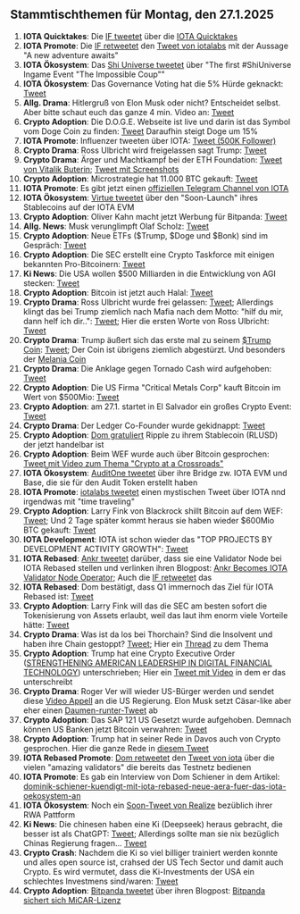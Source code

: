 ## Stammtischthemen für Montag, den 27.1.2025

1. **IOTA Quicktakes**: Die [IF tweetet](https://x.com/iota/status/1881643072733257850) über die [IOTA Quicktakes](https://x.com/iota/status/1881643072733257850)
2. **IOTA Promote**: Die [IF retweetet](https://x.com/iota/status/1881612804702228571) den [Tweet von iotalabs](https://x.com/iotalabs_/status/1881356039561322984) mit der Aussage "A new adventure awaits"
3. **IOTA Ökosystem**: Das [Shi Universe tweetet](https://x.com/Shiuniverse/status/1881615487408193573) über "The first #ShiUniverse Ingame Event "The Impossible Coup""
4. **IOTA Ökosystem**: Das Governance Voting hat die 5% Hürde geknackt: [Tweet](https://x.com/Dr_Electron/status/1881507297337417955)
5. **Allg. Drama**: Hitlergruß von Elon Musk oder nicht? Entscheidet selbst. Aber bitte schaut euch das ganze 4 min. Video an: [Tweet](https://x.com/cb_doge/status/1881432866376368511)
6. **Crypto Adoption**: Die D.O.G.E. Webseite ist live und darin ist das Symbol vom Doge Coin zu finden: [Tweet](https://x.com/FurkanCCTV/status/1881665986392387981) Daraufhin steigt Doge um 15%
7. **IOTA Promote**: Influenzer tweeten über IOTA: [Tweet (500K Follower)](https://x.com/AltCryptoGems/status/1881664728751321190)
8. **Crypto Drama**: Ross Ulbricht wird freigelassen sagt Trump: [Tweet](https://x.com/MLiamMcCollum/status/1881534687174410282)
9. **Crypto Drama**: Ärger und Machtkampf bei der ETH Foundation: [Tweet von Vitalik Buterin](https://x.com/VitalikButerin/status/1881680518934384676); [Tweet mit Screenshots](https://x.com/bitcoinfool/status/1881727869795393901)
10. **Crypto Adoption**: Microstrategie hat 11.000 BTC gekauft: [Tweet](https://x.com/saylor/status/1881688755096174607)
11. **IOTA Promote**: Es gibt jetzt einen [offiziellen Telegram Channel von IOTA](https://t.co/tMfeIt9BYg)
12. **IOTA Ökosystem**: [Virtue tweetet](https://x.com/Virtue_Money/status/1881707371623223324) über den "Soon-Launch" ihres Stablecoins auf der IOTA EVM
13. **Crypto Adoption**: Oliver Kahn macht jetzt Werbung für Bitpanda: [Tweet](https://x.com/OliverKahn/status/1881679452721094811)
14. **Allg. News**: Musk verunglimpft Olaf Scholz: [Tweet](https://x.com/elonmusk/status/1881707490762731984)
15. **Crypto Adoption**: Neue ETFs ($Trump, $Doge und $Bonk) sind im Gespräch: [Tweet](https://x.com/Cointelegraph/status/1881715639540445384)
16. **Crypto Adoption**: Die SEC erstellt eine Crypto Taskforce mit einigen bekannten Pro-Bitcoinern: [Tweet](https://x.com/FurkanCCTV/status/1881761678880338300)
17. **Ki News**: Die USA wollen $500 Milliarden in die Entwicklung von AGI stecken: [Tweet](https://x.com/ai_for_success/status/1881887921156005947)
18. **Crypto Adoption**: Bitcoin ist jetzt auch Halal: [Tweet](https://x.com/IvanOnTech/status/1882063745796780471)
19. **Crypto Drama**: Ross Ulbricht wurde frei gelassen: [Tweet](https://x.com/BitcoinMagazine/status/1881925811617546586); Allerdings klingt das bei Trump ziemlich nach Mafia nach dem Motto: "hilf du mir, dann helf ich dir..": [Tweet](https://x.com/TrumpDailyPosts/status/1881856567684817230); Hier die ersten Worte von Ross Ulbricht: [Tweet](https://x.com/BitcoinMagazine/status/1882613961448997085)
20. **Crypto Drama**: Trump äußert sich das erste mal zu seinem [$Trump Coin](https://coinmarketcap.com/de/currencies/official-trump/): [Tweet](https://x.com/AltcoinDailyio/status/1881843981417595040); Der Coin ist übrigens ziemlich abgestürzt. Und besonders der [Melania Coin](https://coinmarketcap.com/de/currencies/melania-meme/)
21. **Crypto Drama**: Die Anklage gegen Tornado Cash wird aufgehoben: [Tweet](https://x.com/Ashcryptoreal/status/1882008446285103482)
22. **Crypto Adoption**: Die US Firma "Critical Metals Corp" kauft Bitcoin im Wert von $500Mio: [Tweet](https://x.com/Saylorsatsire/status/1881790844271026418)
23. **Crypto Adoption**: am 27.1. startet in El Salvador ein großes Crypto Event: [Tweet](https://x.com/bitcoinlfgo/status/1881716469559410833)
24. **Crypto Drama**: Der Ledger Co-Founder wurde gekidnappt: [Tweet](https://x.com/0xLouisT/status/1882711063306666287)
25. **Crypto Adoption**: [Dom gratuliert](https://x.com/DomSchiener/status/1869049725997265285) Ripple zu ihrem Stablecoin (RLUSD) der jetzt handelbar ist
26. **Crypto Adoption**: Beim WEF wurde auch über Bitcoin gesprochen: [Tweet mit Video zum Thema "Crypto at a Crossroads"](https://x.com/wef/status/1881672639842005307)
27. **IOTA Ökosystem**: [AuditOne tweetet](https://x.com/AuditOne_DAO/status/1882080971367018679) über ihre Bridge zw. IOTA EVM und Base, die sie für den Audit Token erstellt haben
28. **IOTA Promote**: [iotalabs tweetet](https://x.com/iotalabs_/status/1882080794459382113) einen mystischen Tweet über IOTA nnd irgendwas mit "time traveling"
29. **Crypto Adoption**: Larry Fink von Blackrock shillt Bitcoin auf dem WEF: [Tweet](https://x.com/WatcherGuru/status/1882100507180953764); Und 2 Tage später kommt heraus sie haben wieder $600Mio BTC gekauft: [Tweet](https://x.com/Ashcryptoreal/status/1882129529638117511)
30. **IOTA Development**: IOTA ist schon wieder das "TOP PROJECTS BY DEVELOPMENT ACTIVITY GROWTH": [Tweet](https://x.com/chain_broker/status/1882100914535682391)
31. **IOTA Rebased**: [Ankr tweetet](https://x.com/ankr/status/1882119936157655048) darüber, dass sie eine Validator Node bei IOTA Rebased stellen und verlinken ihren Blogpost: [Ankr Becomes IOTA Validator Node Operator](https://www.ankr.com/blog/ankr-becomes-iota-validator-node-operator/); Auch die [IF retweetet](https://x.com/iota/status/1882139410642174188) das
32. **IOTA Rebased**: Dom bestätigt, dass Q1 immernoch das Ziel für IOTA Rebased ist: [Tweet](https://x.com/DomSchiener/status/1882092412828635602)
33. **Crypto Adoption**: Larry Fink will das die SEC am besten sofort die Tokenisierung von Assets erlaubt, weil das laut ihm enorm viele Vorteile hätte: [Tweet](https://x.com/BTC_Archive/status/1882427030060552650)
34. **Crypto Drama**: Was ist da los bei Thorchain? Sind die Insolvent und haben ihre Chain gestoppt? [Tweet](https://x.com/hosseeb/status/1882628227920965748); Hier ein [Thread](https://x.com/1984_is_today/status/1882616341926162653) zu dem Thema
35. **Crypto Adoption**: Trump hat eine Crypto Executive Order ([STRENGTHENING AMERICAN LEADERSHIP IN DIGITAL FINANCIAL TECHNOLOGY](https://www.whitehouse.gov/presidential-actions/2025/01/strengthening-american-leadership-in-digital-financial-technology/)) unterschrieben; Hier ein [Tweet mit Video](https://x.com/MMCrypto/status/1882539376137404493?t=LKKAXO3ug7owLhchpBb3MQ&s=19) in dem er das unterschreibt
36. **Crypto Drama**: Roger Ver will wieder US-Bürger werden und sendet diese [Video Appell](https://x.com/AltcoinDailyio/status/1883571994228031706) an die US Regierung. Elon Musk setzt Cäsar-like aber eher einen [Daumen-runter-Tweet](https://x.com/elonmusk/status/1883408063694254415) ab
37. **Crypto Adoption**: Das SAP 121 US Gesetzt wurde aufgehoben. Demnach können US Banken jetzt Bitcoin verwahren: [Tweet](https://x.com/saylor/status/1882565582870270241)
38. **Crypto Adoption**: Trump hat in seiner Rede in Davos auch von Crypto gesprochen. Hier die ganze Rede in [diesem Tweet](https://x.com/BGatesIsaPyscho/status/1882504368097988706)
39. **IOTA Rebased Promote**: [Dom retweetet](https://x.com/DomSchiener/status/1882798167479218328) den [Tweet von iota](https://x.com/iota/status/1882790465705046384) über die vielen "amazing validators" die bereits das Testnetz bedienen
40. **IOTA Promote**: Es gab ein Interview von Dom Schiener in dem Artikel: [dominik-schiener-kuendigt-mit-iota-rebased-neue-aera-fuer-das-iota-oekosystem-an](https://kryptorevolution.de/dominik-schiener-kuendigt-mit-iota-rebased-neue-aera-fuer-das-iota-oekosystem-an/?feed_id=2167&_unique_id=67964856b9816)
41. **IOTA Ökosystem**: Noch ein [Soon-Tweet von Realize](https://x.com/realizefinance/status/1882732056318472325) bezüblich ihrer RWA Pattform
42. **Ki News**: Die chinesen haben eine Ki (Deepseek) heraus gebracht, die besser ist als ChatGPT: [Tweet](https://x.com/CodeByPoonam/status/1883175938613207134); Allerdings sollte man sie nix bezüglich Chinas Regierung fragen... [Tweet](https://x.com/rohanpaul_ai/status/1883601254318039148)
43. **Crypto Crash**: Nachdem die Ki so viel billiger trainiert werden konnte und alles open source ist, crahsed der US Tech Sector und damit auch Crypto. Es wird vermutet, dass die Ki-Investments der USA ein schlechtes Investmens sind/waren: [Tweet](https://x.com/KobeissiLetter/status/1883645592569593881)
44. **Crypto Adoption**: [Bitpanda tweetet](https://x.com/Bitpanda/status/1883820575178539127) über ihren Blogpost: [Bitpanda sichert sich MiCAR-Lizenz](https://blog.bitpanda.com/de/bitpanda-sichert-sich-micar-lizenz)
